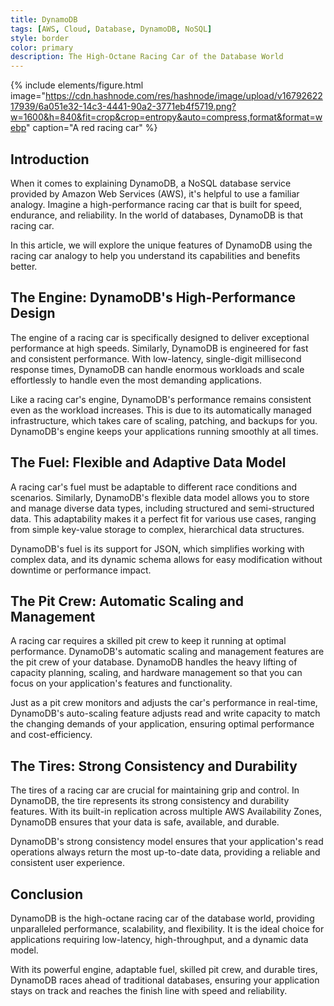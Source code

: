 ```yaml
---
title: DynamoDB
tags: [AWS, Cloud, Database, DynamoDB, NoSQL]
style: border
color: primary
description: The High-Octane Racing Car of the Database World
---
```


{% include elements/figure.html image="https://cdn.hashnode.com/res/hashnode/image/upload/v1679262217939/6a051e32-14c3-4441-90a2-3771eb4f5719.png?w=1600&h=840&fit=crop&crop=entropy&auto=compress,format&format=webp" caption="A red racing car" %}

## Introduction

When it comes to explaining DynamoDB, a NoSQL database service provided by Amazon Web Services (AWS), it's helpful to use a familiar analogy. Imagine a high-performance racing car that is built for speed, endurance, and reliability. In the world of databases, DynamoDB is that racing car.

In this article, we will explore the unique features of DynamoDB using the racing car analogy to help you understand its capabilities and benefits better.

## The Engine: DynamoDB's High-Performance Design

The engine of a racing car is specifically designed to deliver exceptional performance at high speeds. Similarly, DynamoDB is engineered for fast and consistent performance. With low-latency, single-digit millisecond response times, DynamoDB can handle enormous workloads and scale effortlessly to handle even the most demanding applications.

Like a racing car's engine, DynamoDB's performance remains consistent even as the workload increases. This is due to its automatically managed infrastructure, which takes care of scaling, patching, and backups for you. DynamoDB's engine keeps your applications running smoothly at all times.

## The Fuel: Flexible and Adaptive Data Model

A racing car's fuel must be adaptable to different race conditions and scenarios. Similarly, DynamoDB's flexible data model allows you to store and manage diverse data types, including structured and semi-structured data. This adaptability makes it a perfect fit for various use cases, ranging from simple key-value storage to complex, hierarchical data structures.

DynamoDB's fuel is its support for JSON, which simplifies working with complex data, and its dynamic schema allows for easy modification without downtime or performance impact.

## The Pit Crew: Automatic Scaling and Management

A racing car requires a skilled pit crew to keep it running at optimal performance. DynamoDB's automatic scaling and management features are the pit crew of your database. DynamoDB handles the heavy lifting of capacity planning, scaling, and hardware management so that you can focus on your application's features and functionality.

Just as a pit crew monitors and adjusts the car's performance in real-time, DynamoDB's auto-scaling feature adjusts read and write capacity to match the changing demands of your application, ensuring optimal performance and cost-efficiency.

## The Tires: Strong Consistency and Durability

The tires of a racing car are crucial for maintaining grip and control. In DynamoDB, the tire represents its strong consistency and durability features. With its built-in replication across multiple AWS Availability Zones, DynamoDB ensures that your data is safe, available, and durable.

DynamoDB's strong consistency model ensures that your application's read operations always return the most up-to-date data, providing a reliable and consistent user experience.

## Conclusion

DynamoDB is the high-octane racing car of the database world, providing unparalleled performance, scalability, and flexibility. It is the ideal choice for applications requiring low-latency, high-throughput, and a dynamic data model.

With its powerful engine, adaptable fuel, skilled pit crew, and durable tires, DynamoDB races ahead of traditional databases, ensuring your application stays on track and reaches the finish line with speed and reliability.